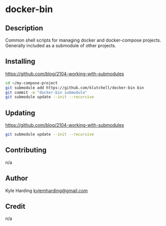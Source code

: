 # docker-bin #

## Description ##

Common shell scripts for managing docker and docker-compose projects.
Generally included as a submodule of other projects.

## Installing ##
https://github.com/blog/2104-working-with-submodules
```bash
cd ~/my-compose-project
git submodule add https://github.com/klutchell/docker-bin bin
git commit -m "docker-bin submodule"
git submodule update --init --recursive
```

## Updating ##
https://github.com/blog/2104-working-with-submodules
```bash
git submodule update --init --recursive
```

## Contributing ##

n/a

## Author ##

Kyle Harding <kylemharding@gmail.com>

## Credit ##

n/a